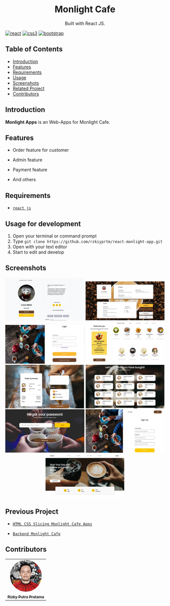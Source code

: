 <h1 align="center">Monlight Cafe</h1>
<p align="center">
  Built with React JS.
</p>

[![react]( https://img.shields.io/badge/-ReactJs-61DAFB?logo=react)]()
[![css3](https://img.shields.io/badge/CSS3-1572B6?style=for-the-badge&logo=css3&logoColor=white)]()
[![bootstrap](https://img.shields.io/badge/Bootstrap-563D7C?style=for-the-badge&logo=bootstrap&logoColor=white)]()

## Table of Contents

- [Introduction](#introduction)
- [Features](#features)
- [Requirements](#requirements)
- [Usage](#usage-for-development)
- [Screenshots](#screenshots)
- [Related Project](#related-project-backend)
- [Contributors](#contributors)

## Introduction

<b>Monlight Apps</b> is an Web-Apps for Monlight Cafe.

## Features

- Order feature for customer

- Admin feature
- Payment feature
- And others

## Requirements

- [`react js`](https://reactjs.org/)

## Usage for development

1. Open your terminal or command prompt
2. Type `git clone https://github.com/rzkiyprtm/react-monlight-app.git`
3. Open with your text editor
4. Start to edit and develop

## Screenshots

<div align="center">
    <img width="250" src="./src/assets/images/screenshoot/ss-1.jpeg">
    <img width="250" src="./src/assets/images/screenshoot/ss-2.jpeg">
    <img width="250" src="./src/assets/images/screenshoot/ss-3.jpeg">
    <img width="250" src="./src/assets/images/screenshoot/ss-4.jpeg">
    <img width="250" src="./src/assets/images/screenshoot/ss-5.jpeg">
    <img width="250" src="./src/assets/images/screenshoot/ss-6.jpeg">
    <img width="250" src="./src/assets/images/screenshoot/ss-7.jpeg">
    <img width="250" src="./src/assets/images/screenshoot/ss-8.jpeg">
    <img width="250" src="./src/assets/images/screenshoot/ss-9.jpeg">
</div>

## Previous Project

- [`HTML CSS Slicing Monlight Cafe Apps`](https://github.com/rzkiyprtm/monlight-frontend)

- [`Backend Monlight Cafe`](https://github.com/rzkiyprtm/monlight.git)

## Contributors

<center>
  <table>
    <tr>
      <td align="center">
        <a href="https://github.com/rzkiyprtm">
          <img width="100" style="border-radius:50%;"; src="./src/assets/images/parker.jpeg" alt="Falih Naufal"><br/>
          <sub><b>Rizky Putra Pratama</b></sub>
        </a>
      </td>
    </tr>
  </table>
</center>
